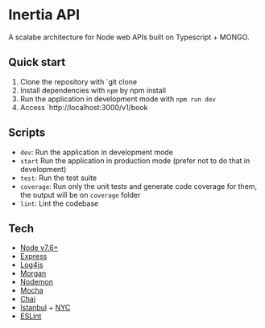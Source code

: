 # Inertia API 

A scalabe architecture for Node web APIs built on Typescript + MONGO.

## Quick start

1. Clone the repository with `git clone 
2. Install dependencies with `npm` by npm install
3. Run the application in development mode with `npm run dev`
8. Access `http://localhost:3000/v1/book

## Scripts

- `dev`: Run the application in development mode
- `start` Run the application in production mode (prefer not to do that in development) 
- `test`: Run the test suite
- `coverage`: Run only the unit tests and generate code coverage for them, the output will be on `coverage` folder
- `lint`: Lint the codebase

## Tech

- [Node v7.6+](http://nodejs.org/)
- [Express](https://npmjs.com/package/express)
- [Log4js](https://www.npmjs.com/package/log4js)
- [Morgan](https://www.npmjs.com/package/morgan)
- [Nodemon](https://www.npmjs.com/package/nodemon)
- [Mocha](https://www.npmjs.com/package/mocha)
- [Chai](https://www.npmjs.com/package/chai)
- [Istanbul](https://www.npmjs.com/package/istanbul) + [NYC](https://www.npmjs.com/package/nyc)
- [ESLint](https://www.npmjs.com/package/eslint)


